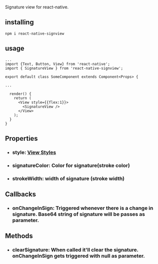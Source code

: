 

Signature view for react-native.

## installing
`npm i react-native-signview`

## usage
```
...
import {Text, Button, View} from 'react-native';
import { SignatureView } from 'react-native-signview';

export default class SomeComponent extends Component<Props> {

...

  render() {
    return (
      <View style={{flex:1}}>
        <SignatureView />
      </View>
    );
  }
}
```
## Properties
* ### style: [View Styles](https://facebook.github.io/react-native/docs/view-style-props)
* ### signatureColor: Color for signature(stroke color)
* ### strokeWidth: width of signature (stroke width)

## Callbacks
* ### onChangeInSign: Triggered whenever there is a change in signature. Base64 string of signature will be passes as parameter.

## Methods
* ### clearSignature: When called it'll clear the signature. onChangeInSign gets triggered with null as parameter.
